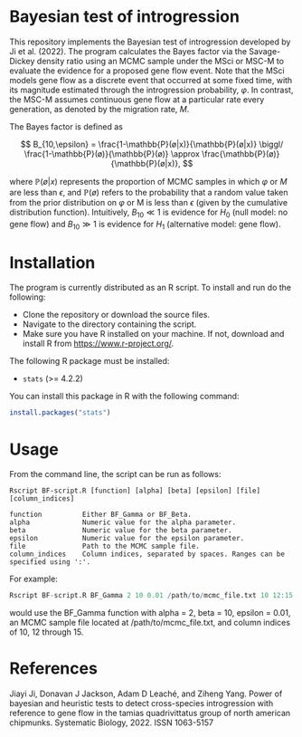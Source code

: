 # Bayesian test of introgression

This repository implements the Bayesian test of introgression developed by Ji et al. (2022). The program calculates the Bayes factor via the Savage-Dickey density ratio using an MCMC sample under the MSci or MSC-M to evaluate the evidence for a proposed gene flow event. Note that the MSci models gene flow as a discrete event that occurred at some fixed time, with its magnitude estimated through the introgression probability, $\varphi$. In contrast, the MSC-M assumes continuous gene flow at a particular rate every generation, as denoted by the migration rate, $M$.

The Bayes factor is defined as

$$
B_{10,\epsilon} = \frac{1-\mathbb{P}(ø|x)}{\mathbb{P}(ø|x)} \biggl/ \frac{1-\mathbb{P}(ø)}{\mathbb{P}(ø)} \approx \frac{\mathbb{P}(ø)}{\mathbb{P}(ø|x)},
$$

where $\mathbb{P}(ø|x)$ represents the proportion of MCMC samples in which $\varphi$ or $M$ are less than $\epsilon$, and $\mathbb{P}(ø)$ refers to the probability that a random value taken from the prior distribution on $\varphi$ or M is less than $\epsilon$ (given by the cumulative distribution function). Intuitively, $B_{10} \ll 1$ is evidence for $H_0$ (null model: no gene flow) and $B_{10} \gg 1$ is evidence for $H_1$ (alternative model: gene flow).

# Installation

The program is currently distributed as an R script. To install and run do the following:

- Clone the repository or download the source files.
- Navigate to the directory containing the script.
- Make sure you have R installed on your machine. If not, download and install R from https://www.r-project.org/.

The following R package must be installed:

- `stats` (>= 4.2.2)

You can install this package in R with the following command:

```r
install.packages("stats")
```

# Usage 

From the command line, the script can be run as follows:

```text
Rscript BF-script.R [function] [alpha] [beta] [epsilon] [file] [column_indices]

function          Either BF_Gamma or BF_Beta.
alpha             Numeric value for the alpha parameter.
beta              Numeric value for the beta parameter.
epsilon           Numeric value for the epsilon parameter.
file              Path to the MCMC sample file.
column_indices    Column indices, separated by spaces. Ranges can be specified using ':'.
```

For example:

```r
Rscript BF-script.R BF_Gamma 2 10 0.01 /path/to/mcmc_file.txt 10 12:15
```
would use the BF_Gamma function with alpha = 2, beta = 10, epsilon = 0.01, an MCMC sample file located at /path/to/mcmc_file.txt, and column indices of 10, 12 through 15.

# References

Jiayi Ji, Donavan J Jackson, Adam D Leach&eacute;, and Ziheng Yang. Power of bayesian and heuristic tests to detect cross-species introgression with reference to gene flow in the tamias quadrivittatus group of north american chipmunks. Systematic Biology, 2022. ISSN 1063-5157
